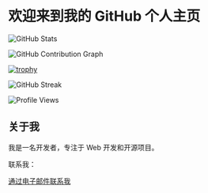 # 欢迎来到我的 GitHub 个人主页

![GitHub Stats](https://github-readme-stats.vercel.app/api?username=fencer-yangd&show_icons=true&theme=dark)

![GitHub Contribution Graph](https://activity-graph.herokuapp.com/graph?username=fencer-yangd&theme=github)

[![trophy](https://github-profile-trophy.vercel.app/?username=fencer-yangd)](https://github.com/ryo-ma/github-profile-trophy)

![GitHub Streak](https://github-readme-streak-stats.herokuapp.com/?user=fencer-yangd)

![Profile Views](https://komarev.com/ghpvc/?username=fencer-yangd)


<h2>关于我</h2>
<p>我是一名开发者，专注于 Web 开发和开源项目。</p>

<p>联系我：</p>
<a href="mailto:fencer.yangd@qq.com">通过电子邮件联系我</a>
